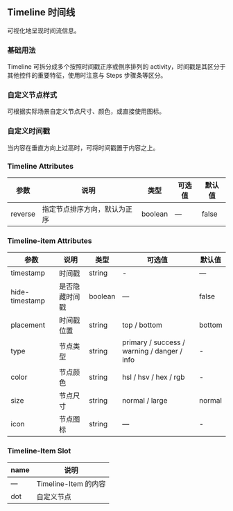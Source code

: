 ## Timeline 时间线
可视化地呈现时间流信息。

### 基础用法
Timeline 可拆分成多个按照时间戳正序或倒序排列的 activity，时间戳是其区分于其他控件的重要特征，使用时注意与 Steps 步骤条等区分。
<el-timeline-base>
</el-timeline-base>

### 自定义节点样式
可根据实际场景自定义节点尺寸、颜色，或直接使用图标。
<el-timeline-style>
</el-timeline-style>

### 自定义时间戳
当内容在垂直方向上过⾼时，可将时间戳置于内容之上。
<el-timeline-timestamp>
</el-timeline-timestamp>

### Timeline Attributes
|参数|说明|类型|可选值|默认值|
|--|--|--|--|--|
|reverse|指定节点排序方向，默认为正序|boolean|—|false|

### Timeline-item Attributes
|参数|说明|类型|可选值|默认值|
|--|--|--|--|--|
|timestamp|时间戳|string|-|—|
|hide-timestamp|是否隐藏时间戳|boolean|—|false|
|placement|时间戳位置|string|top / bottom|bottom|
|type|节点类型|string|primary / success / warning / danger / info|-|
|color|节点颜色|string|hsl / hsv / hex / rgb|-|
|size|节点尺寸|string|normal / large|normal|
|icon|节点图标|string|—|-|

### Timeline-Item Slot
|name|说明|
|--|--|
|—|Timeline-Item 的内容|
|dot|自定义节点|